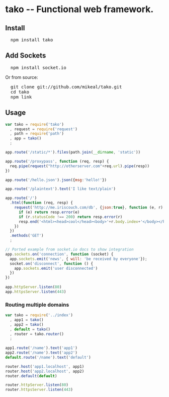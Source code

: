 # tako -- Functional web framework.

## Install

<pre>
  npm install tako
</pre>

## Add Sockets

<pre>
  npm install socket.io
</pre>

Or from source:

<pre>
  git clone git://github.com/mikeal/tako.git 
  cd tako
  npm link
</pre>

## Usage

```javascript
var tako = require('tako')
  , request = require('request')
  , path = require('path')
  , app = tako()
  ;

app.route('/static/*').files(path.join(__dirname, 'static'))

app.route('/proxypass', function (req, resp) {
  req.pipe(request("http://otherserver.com"+req.url).pipe(resp))
})

app.route('/hello.json').json({msg:'hello!'})

app.route('/plaintext').text('I like text/plain')

app.route('/')
  .html(function (req, resp) {
    request('http://me.iriscouch.com/db', {json:true}, function (e, r) {
      if (e) return resp.error(e)
      if (r.statusCode !== 200) return resp.error(r)
      resp.end('<html><head>cool</head><body>'+r.body.index+'</body></html>')
    })
  })
  .methods('GET')
  ;

// Ported example from socket.io docs to show integration
app.sockets.on('connection', function (socket) {
  app.sockets.emit('news', { will: 'be received by everyone'});
  socket.on('disconnect', function () {
    app.sockets.emit('user disconnected')
  })
})
  
app.httpServer.listen(80)
app.httpsServer.listen(443)
```

### Routing multiple domains

```javascript
var tako = require('../index')
  , app1 = tako()
  , app2 = tako()
  , default = tako()
  , router = tako.router()
  ;
  
app1.route('/name').text('app1')
app2.route('/name').text('app2')
default.route('/name').text('default')

router.host('app1.localhost', app1)
router.host('app2.localhost', app2)
router.default(default)

router.httpServer.listen(80)
router.httpsServer.listen(443)
```
